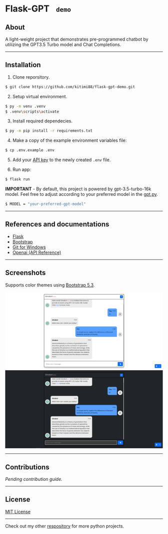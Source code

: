 # Flask-GPT <code> <small>demo</small> </code>
<!-- A collection of basic Django web applications for beginners. -->

## About

A light-weight project that demonstrates pre-programmed chatbot  by utilizing the GPT3.5 Turbo model and Chat Completions.

---

## Installation

1. Clone reporsitory.

```bash
$ git clone https://github.com/kitimi88/flask-gpt-demo.git
```

2. Setup virtual environment.

```bash
$ py -m venv .venv
$ .venv\scripts\activate
```
3. Install required dependecies.

```bash
$ py -m pip install -r requirements.txt
```
4. Make a copy of the example environment variables file:

```bash
$ cp .env.example .env
```

5. Add your [API key](https://beta.openai.com/account/api-keys) to the newly created `.env` file.

6. Run app:

```bash
$ flask run
```
**IMPORTANT** - By default, this project is powered by gpt-3.5-turbo-16k model. Feel free to adjust according to your preferred model in the [gpt.py](gpt.py).
```bash
$ MODEL = "your-preferred-gpt-model"
```
---
## References and documentations

* [Flask](https://flask.palletsprojects.com/en/2.3.x/)
* [Bootstrap](https://getbootstrap.com/)
* [Git for Windows](https://gitforwindows.org/)
* [Openai (API Reference)](https://platform.openai.com/docs/api-reference)

---
## Screenshots
Supports color themes using [Bootstrap 5.3](https://getbootstrap.com/docs/5.3/customize/color-modes/).

![Demo_light](./screenshot/flask_light.png)
![Demo_dark](./screenshot/flask_dark.png)

---
## Contributions
_Pending contribution guide._
***
## License
[MIT License](/LICENSE)

---
Check out my other [respository](https://github.com/kitimi88?tab=repositories) for more python projects.

